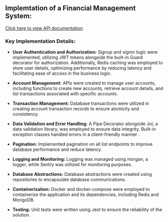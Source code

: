 ## Implemtation of a Financial Management System:
[Click here to view API documentation](https://documenter.getpostman.com/view/18966325/2sA2rCV2jW).

### Key Implementation Details:

- **User Authentication and Authorization:** Signup and signin logic were implemented, utilizing JWT tokens alongside the built-in Guard decorator for authorization. Additionally, Redis caching was employed to store user details, optimizing performance by reducing latency and facilitating ease of access in the business logic.

- **Account Management:** APIs were created to manage user accounts, including functions to create new accounts, retrieve account details, and list transactions associated with specific accounts.

- **Transaction Management:** Database transactions were utilized in creating account transaction records to ensure atomicity and consistency.

- **Data Validation and Error Handling:** A Pipe Decorator alongside Joi, a data validation library, was employed to ensure data integrity. Built-in exception classes handled errors in a client-friendly manner
.
- **Pagination:** Implemented pagination on all list endpoints to improve database performance and reduce latency.


- **Logging and Monitoring:** Logging was managed using morgan, a logger, while Sentry was utilized for monitoring purposes.

- **Database Abstractions:** Database abstractions were created using repositories to encapsulate database communications.

- **Containerization:** Docker and docker-compose were employed to containerize the application and its dependencies, including Redis and MongoDB.

- **Testing:** Unit tests were written using Jest to ensure the reliability of the solution.
